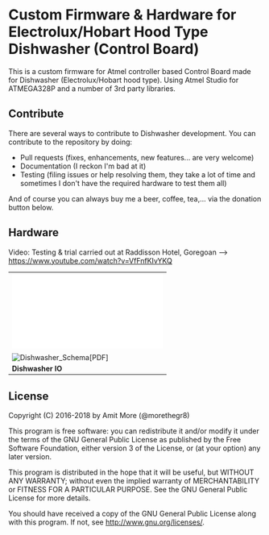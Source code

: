 # Custom Firmware & Hardware for Electrolux/Hobart Hood Type Dishwasher (Control Board)

This is a custom firmware for Atmel controller based Control Board made for Dishwasher (Electrolux/Hobart hood type). Using Atmel Studio for ATMEGA328P and a number of 3rd party libraries. 

## Contribute

There are several ways to contribute to Dishwasher development. You can contribute to the repository by doing:

* Pull requests (fixes, enhancements, new features... are very welcome)
* Documentation (I reckon I'm bad at it)
* Testing (filing issues or help resolving them, they take a lot of time and sometimes I don't have the required hardware to test them all)

And of course you can always buy me a beer, coffee, tea,... via the donation button below.


## Hardware


Video: Testing & trial carried out at Raddisson Hotel, Goregoan --> https://www.youtube.com/watch?v=VfFnfKIvYKQ

||
|---|
|![Dishwasher_Schematic [PDF]](hardware/IO.pdf)||
|![Dishwasher_Schema[PDF]](hardware/Dishwasher_HW.png)||
|**Dishwasher IO**||



## License

Copyright (C) 2016-2018 by Amit More (@morethegr8)

This program is free software: you can redistribute it and/or modify it under the terms of the GNU General Public License as published by the Free Software Foundation, either version 3 of the License, or (at your option) any later version.

This program is distributed in the hope that it will be useful, but WITHOUT ANY WARRANTY; without even the implied warranty of MERCHANTABILITY or FITNESS FOR A PARTICULAR PURPOSE. See the GNU General Public License for more details.

You should have received a copy of the GNU General Public License along with this program. If not, see http://www.gnu.org/licenses/.
